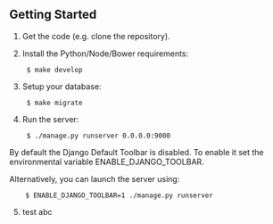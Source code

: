 
Getting Started
---------------
1. Get the code (e.g. clone the repository).
2. Install the Python/Node/Bower requirements:

        $ make develop

3. Setup your database:

        $ make migrate

4. Run the server:

        $ ./manage.py runserver 0.0.0.0:9000

By default the Django Default Toolbar is disabled. To enable it set the environmental variable ENABLE_DJANGO_TOOLBAR.

Alternatively, you can launch the server using:

        $ ENABLE_DJANGO_TOOLBAR=1 ./manage.py runserver
        
5. test
abc
